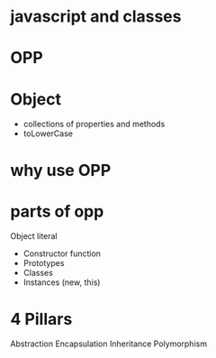 # javascript and classes

# OPP

# Object
- collections of properties and methods
- toLowerCase

# why use OPP

# parts of opp
Object literal

- Constructor function
- Prototypes
- Classes
- Instances (new, this)

# 4 Pillars
Abstraction
Encapsulation
Inheritance
Polymorphism